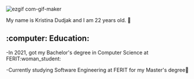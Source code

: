 ![ezgif com-gif-maker](https://user-images.githubusercontent.com/59508907/150675298-700fb4a0-12a2-4cff-85c8-a3f7ce666669.gif)

My name is Kristina Dudjak and I am 22 years old. :slightly_smiling_face:
<h2>:computer: Education:</h2>
-In 2021, got my Bachelor's degree in Computer Science at FERIT:woman_student: 

-Currently studying Software Engineering at FERIT for my Master's degree:seedling:
